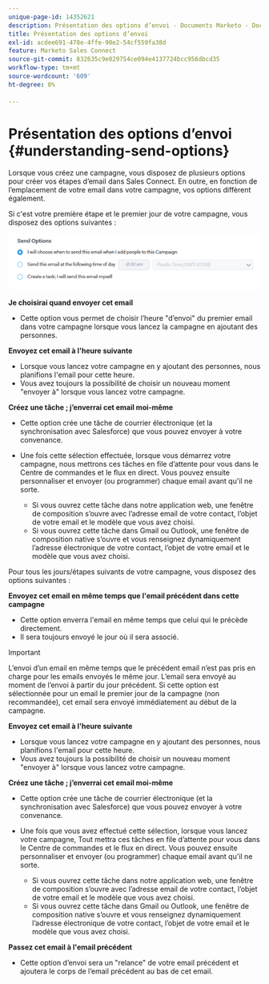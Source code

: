 ```yaml
---
unique-page-id: 14352621
description: Présentation des options d’envoi - Documents Marketo - Documentation du produit
title: Présentation des options d’envoi
exl-id: acdee691-478e-4ffe-90e2-54cf559fa38d
feature: Marketo Sales Connect
source-git-commit: 832635c9e029754ce094e4137724bcc956dbcd35
workflow-type: tm+mt
source-wordcount: '609'
ht-degree: 0%

---
```


# Présentation des options d’envoi {#understanding-send-options}

Lorsque vous créez une campagne, vous disposez de plusieurs options pour créer vos étapes d’email dans Sales Connect. En outre, en fonction de l’emplacement de votre email dans votre campagne, vos options diffèrent également.

Si c&#39;est votre première étape et le premier jour de votre campagne, vous disposez des options suivantes :

![](assets/image2019-10-25-10-43-19.png)

**Je choisirai quand envoyer cet email**

* Cette option vous permet de choisir l’heure &quot;d’envoi&quot; du premier email dans votre campagne lorsque vous lancez la campagne en ajoutant des personnes.

**Envoyez cet email à l&#39;heure suivante**

* Lorsque vous lancez votre campagne en y ajoutant des personnes, nous planifions l&#39;email pour cette heure.
* Vous avez toujours la possibilité de choisir un nouveau moment &quot;envoyer à&quot; lorsque vous lancez votre campagne.

**Créez une tâche ; j’enverrai cet email moi-même**

* Cette option crée une tâche de courrier électronique (et la synchronisation avec Salesforce) que vous pouvez envoyer à votre convenance.
* Une fois cette sélection effectuée, lorsque vous démarrez votre campagne, nous mettrons ces tâches en file d’attente pour vous dans le Centre de commandes et le flux en direct. Vous pouvez ensuite personnaliser et envoyer (ou programmer) chaque email avant qu&#39;il ne sorte.

   * Si vous ouvrez cette tâche dans notre application web, une fenêtre de composition s’ouvre avec l’adresse email de votre contact, l’objet de votre email et le modèle que vous avez choisi.
   * Si vous ouvrez cette tâche dans Gmail ou Outlook, une fenêtre de composition native s’ouvre et vous renseignez dynamiquement l’adresse électronique de votre contact, l’objet de votre email et le modèle que vous avez choisi.

Pour tous les jours/étapes suivants de votre campagne, vous disposez des options suivantes :

**Envoyez cet email en même temps que l&#39;email précédent dans cette campagne**

* Cette option enverra l&#39;email en même temps que celui qui le précède directement.
* Il sera toujours envoyé le jour où il sera associé.

>[!IMPORTANT]
>
>L’envoi d’un email en même temps que le précédent email n’est pas pris en charge pour les emails envoyés le même jour. L’email sera envoyé au moment de l’envoi à partir du jour précédent. Si cette option est sélectionnée pour un email le premier jour de la campagne (non recommandée), cet email sera envoyé immédiatement au début de la campagne.

**Envoyez cet email à l&#39;heure suivante**

* Lorsque vous lancez votre campagne en y ajoutant des personnes, nous planifions l&#39;email pour cette heure.
* Vous avez toujours la possibilité de choisir un nouveau moment &quot;envoyer à&quot; lorsque vous lancez votre campagne.

**Créez une tâche ; j’enverrai cet email moi-même**

* Cette option crée une tâche de courrier électronique (et la synchronisation avec Salesforce) que vous pouvez envoyer à votre convenance.
* Une fois que vous avez effectué cette sélection, lorsque vous lancez votre campagne, Tout mettra ces tâches en file d’attente pour vous dans le Centre de commandes et le flux en direct. Vous pouvez ensuite personnaliser et envoyer (ou programmer) chaque email avant qu&#39;il ne sorte.

   * Si vous ouvrez cette tâche dans notre application web, une fenêtre de composition s’ouvre avec l’adresse email de votre contact, l’objet de votre email et le modèle que vous avez choisi.
   * Si vous ouvrez cette tâche dans Gmail ou Outlook, une fenêtre de composition native s’ouvre et vous renseignez dynamiquement l’adresse électronique de votre contact, l’objet de votre email et le modèle que vous avez choisi.

**Passez cet email à l&#39;email précédent**

* Cette option d’envoi sera un &quot;relance&quot; de votre email précédent et ajoutera le corps de l’email précédent au bas de cet email.

